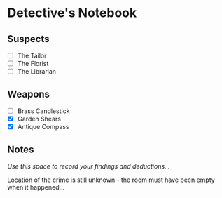 # Detective's Notebook

## Suspects
- [ ] The Tailor
- [ ] The Florist
- [ ] The Librarian

## Weapons
- [ ] Brass Candlestick
- [x] Garden Shears
- [x] Antique Compass

## Notes
*Use this space to record your findings and deductions...*

Location of the crime is still unknown - the room must have been empty when it happened...
